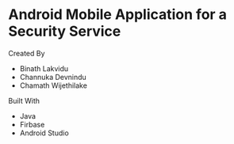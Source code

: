 # Android Mobile Application for a Security Service

Created By
- Binath Lakvidu
- Channuka Devnindu
- Chamath Wijethilake
 
Built With
- Java
- Firbase
- Android Studio

